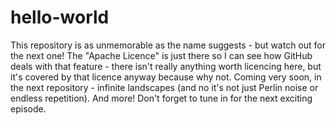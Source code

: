 # hello-world
This repository is as unmemorable as the name suggests - but watch out for the next one!
The "Apache Licence" is just there so I can see how GitHub deals with that feature - there isn't really anything worth licencing here, but it's covered by that licence anyway because why not.
Coming very soon, in the next repository - infinite landscapes (and no it's not just Perlin noise or endless repetition).
And more! Don't forget to tune in for the next exciting episode.
